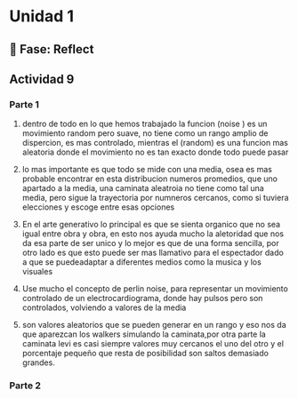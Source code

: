 # Unidad 1

## 🤔 Fase: Reflect

## Actividad 9

### Parte 1

1. dentro de todo en lo que hemos trabajado la funcion (noise ) es un movimiento random pero suave, no tiene como un rango amplio de dispercion, es mas controlado, mientras el (random) es una funcion mas aleatoria donde el movimiento no es tan exacto donde todo puede pasar

2. lo mas importante es que todo se mide con una media, osea es mas probable encontrar en esta distribucion numeros promedios, que uno apartado a la media, una caminata aleatroia no tiene como tal una media, pero sigue la trayectoria por numneros cercanos, como si tuviera elecciones y escoge entre esas opciones

3. En el arte generativo lo principal es que se sienta organico que no sea igual entre obra y obra, en esto nos ayuda mucho la aletoridad que nos da esa parte de ser unico y lo mejor es que de una forma sencilla, por otro lado es que esto puede ser mas llamativo para el espectador dado a que se puedeadaptar a diferentes medios como la musica y los visuales

4. Use mucho el concepto de perlin noise, para representar un movimiento controlado de un electrocardiograma, donde hay pulsos pero son controlados, volviendo a valores de la media 

5. son valores aleatorios que se pueden generar en un rango y eso nos da que aparezcan los walkers simulando la caminata,por otra parte la caminata levi es casi siempre valores muy cercanos el uno del otro y el porcentaje pequeño que resta de posibilidad son saltos demasiado grandes.

### Parte 2

